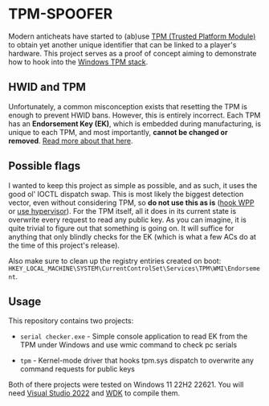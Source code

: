 # TPM-SPOOFER
Modern anticheats have started to (ab)use [TPM (Trusted Platform Module)](https://en.wikipedia.org/wiki/Trusted_Platform_Module) to obtain yet another unique identifier that can be linked to a player's hardware. This project serves as a proof of concept aiming to demonstrate how to hook into the [Windows TPM stack](https://learn.microsoft.com/en-us/windows/security/hardware-security/tpm/how-windows-uses-the-tpm).

## HWID and TPM
Unfortunately, a common misconception exists that resetting the TPM is enough to prevent HWID bans. However, this is entirely incorrect. Each TPM has an **Endorsement Key (EK)**, which is embedded during manufacturing, is unique to each TPM, and most importantly, **cannot be changed or removed**. [Read more about that here](https://learn.microsoft.com/en-us/windows-server/identity/ad-ds/manage/component-updates/tpm-key-attestation).

## Possible flags
I wanted to keep this project as simple as possible, and as such, it uses the good ol' IOCTL dispatch swap. This is most likely the biggest detection vector, even without considering TPM, so **do not use this as is** ([hook WPP](https://github.com/btbd/wpp/) or [use hypervisor](https://github.com/tandasat/SimpleSvmHook)). For the TPM itself, all it does in its current state is overwrite every request to read any public key. As you can imagine, it is quite trivial to figure out that something is going on. It will suffice for anything that only blindly checks for the EK (which is what a few ACs do at the time of this project's release).

Also make sure to clean up the registry entiries created on boot: `HKEY_LOCAL_MACHINE\SYSTEM\CurrentControlSet\Services\TPM\WMI\Endorsement`.

## Usage
This repository contains two projects:
- `serial checker.exe` - Simple console application to read EK from the TPM under Windows and use wmic command to check pc serials

- `tpm` - Kernel-mode driver that hooks tpm.sys dispatch to overwrite any command requests for public keys

Both of there projects were tested on Windows 11 22H2 22621. You will need [Visual Studio 2022](https://visualstudio.microsoft.com/) and [WDK](https://learn.microsoft.com/en-us/windows-hardware/drivers/download-the-wdk) to compile them.

